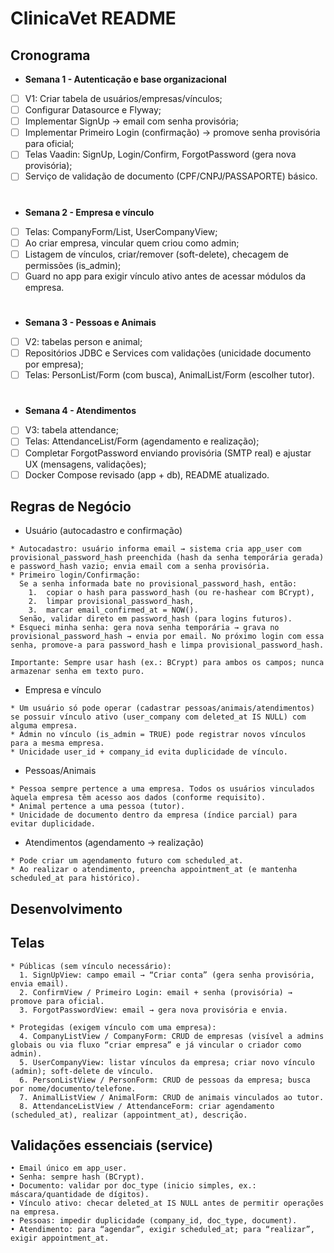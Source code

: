 # ClinicaVet README

## Cronograma
- **Semana 1 - Autenticação e base organizacional**
- [ ] V1: Criar tabela de usuários/empresas/vínculos;
- [ ] Configurar Datasource e Flyway;
- [ ] Implementar SignUp -> email com senha provisória;
- [ ] Implementar Primeiro Login (confirmação) -> promove senha provisória para oficial;
- [ ] Telas Vaadin: SignUp, Login/Confirm, ForgotPassword (gera nova provisória);
- [ ] Serviço de validação de documento (CPF/CNPJ/PASSAPORTE) básico.
#
- **Semana 2 - Empresa e vínculo**
- [ ] Telas: CompanyForm/List, UserCompanyView;
- [ ] Ao criar empresa, vincular quem criou como admin;
- [ ] Listagem de vínculos, criar/remover (soft-delete), checagem de permissões (is_admin);
- [ ] Guard no app para exigir vínculo ativo antes de acessar módulos da empresa.
#
- **Semana 3 - Pessoas e Animais**
- [ ] V2: tabelas person e animal;
- [ ] Repositórios JDBC e Services com validações (unicidade documento por empresa);
- [ ] Telas: PersonList/Form (com busca), AnimalList/Form (escolher tutor).
#
- **Semana 4 - Atendimentos**
- [ ] V3: tabela attendance;
- [ ] Telas: AttendanceList/Form (agendamento e realização);
- [ ] Completar ForgotPassword enviando provisória (SMTP real) e ajustar UX (mensagens, validações);
- [ ] Docker Compose revisado (app + db), README atualizado.

## Regras de Negócio

- Usuário (autocadastro e confirmação)
```
* Autocadastro: usuário informa email → sistema cria app_user com provisional_password_hash preenchida (hash da senha temporária gerada) e password_hash vazio; envia email com a senha provisória.
* Primeiro login/Confirmação:
  Se a senha informada bate no provisional_password_hash, então:
    1.	copiar o hash para password_hash (ou re-hashear com BCrypt),
    2.	limpar provisional_password_hash,
    3.	marcar email_confirmed_at = NOW().
  Senão, validar direto em password_hash (para logins futuros).
* Esqueci minha senha: gera nova senha temporária → grava no provisional_password_hash → envia por email. No próximo login com essa senha, promove-a para password_hash e limpa provisional_password_hash.

Importante: Sempre usar hash (ex.: BCrypt) para ambos os campos; nunca armazenar senha em texto puro.
```

- Empresa e vínculo
```
* Um usuário só pode operar (cadastrar pessoas/animais/atendimentos) se possuir vínculo ativo (user_company com deleted_at IS NULL) com alguma empresa.
* Admin no vínculo (is_admin = TRUE) pode registrar novos vínculos para a mesma empresa.
* Unicidade user_id + company_id evita duplicidade de vínculo.
```

- Pessoas/Animais
```
* Pessoa sempre pertence a uma empresa. Todos os usuários vinculados àquela empresa têm acesso aos dados (conforme requisito).
* Animal pertence a uma pessoa (tutor).
* Unicidade de documento dentro da empresa (índice parcial) para evitar duplicidade.
```

- Atendimentos (agendamento → realização)
```
* Pode criar um agendamento futuro com scheduled_at.
* Ao realizar o atendimento, preencha appointment_at (e mantenha scheduled_at para histórico).
```

## Desenvolvimento
## Telas

```
* Públicas (sem vínculo necessário):
  1. SignUpView: campo email → “Criar conta” (gera senha provisória, envia email).
  2. ConfirmView / Primeiro Login: email + senha (provisória) → promove para oficial.
  3. ForgotPasswordView: email → gera nova provisória e envia.

* Protegidas (exigem vínculo com uma empresa):
  4. CompanyListView / CompanyForm: CRUD de empresas (visível a admins globais ou via fluxo “criar empresa” e já vincular o criador como admin).
  5. UserCompanyView: listar vínculos da empresa; criar novo vínculo (admin); soft-delete de vínculo.
  6. PersonListView / PersonForm: CRUD de pessoas da empresa; busca por nome/documento/telefone.
  7. AnimalListView / AnimalForm: CRUD de animais vinculados ao tutor.
  8. AttendanceListView / AttendanceForm: criar agendamento (scheduled_at), realizar (appointment_at), descrição.
```
## Validações essenciais (service)
```
• Email único em app_user.
• Senha: sempre hash (BCrypt).
• Documento: validar por doc_type (inicio simples, ex.: máscara/quantidade de dígitos).
• Vínculo ativo: checar deleted_at IS NULL antes de permitir operações na empresa.
• Pessoas: impedir duplicidade (company_id, doc_type, document).
• Atendimento: para “agendar”, exigir scheduled_at; para “realizar”, exigir appointment_at.
```
